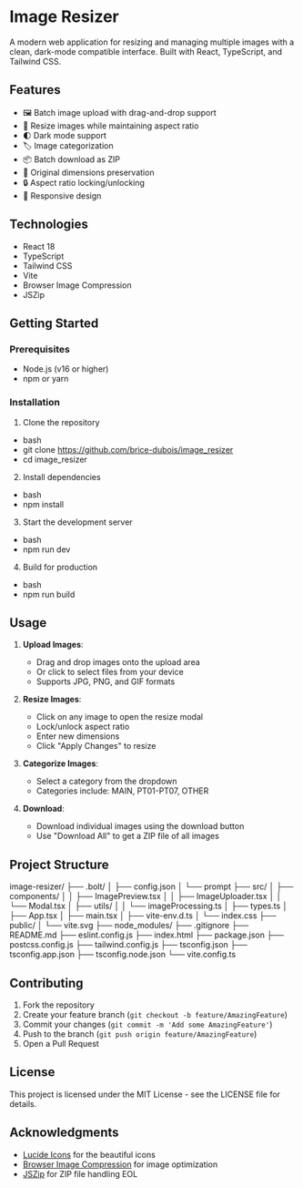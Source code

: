 # Image Resizer

A modern web application for resizing and managing multiple images with a clean, dark-mode compatible interface. Built with React, TypeScript, and Tailwind CSS.

## Features

- 🖼️ Batch image upload with drag-and-drop support
- 📏 Resize images while maintaining aspect ratio
- 🌓 Dark mode support
- 🏷️ Image categorization
- 📦 Batch download as ZIP
- 💾 Original dimensions preservation
- 🔒 Aspect ratio locking/unlocking
- 📱 Responsive design

## Technologies

- React 18
- TypeScript
- Tailwind CSS
- Vite
- Browser Image Compression
- JSZip

## Getting Started

### Prerequisites

- Node.js (v16 or higher)
- npm or yarn

### Installation

1. Clone the repository
- bash
- git clone https://github.com/brice-dubois/image_resizer
- cd image_resizer

2. Install dependencies
- bash
- npm install

3. Start the development server
- bash
- npm run dev

4. Build for production
- bash
- npm run build


## Usage

1. **Upload Images**: 
   - Drag and drop images onto the upload area
   - Or click to select files from your device
   - Supports JPG, PNG, and GIF formats

2. **Resize Images**:
   - Click on any image to open the resize modal
   - Lock/unlock aspect ratio
   - Enter new dimensions
   - Click "Apply Changes" to resize

3. **Categorize Images**:
   - Select a category from the dropdown
   - Categories include: MAIN, PT01-PT07, OTHER

4. **Download**:
   - Download individual images using the download button
   - Use "Download All" to get a ZIP file of all images

## Project Structure

image-resizer/
├── .bolt/
│   ├── config.json
│   └── prompt
├── src/
│   ├── components/
│   │   ├── ImagePreview.tsx
│   │   ├── ImageUploader.tsx
│   │   └── Modal.tsx
│   ├── utils/
│   │   └── imageProcessing.ts
│   ├── types.ts
│   ├── App.tsx
│   ├── main.tsx
│   ├── vite-env.d.ts
│   └── index.css
├── public/
│   └── vite.svg
├── node_modules/
├── .gitignore
├── README.md
├── eslint.config.js
├── index.html
├── package.json
├── postcss.config.js
├── tailwind.config.js
├── tsconfig.json
├── tsconfig.app.json
├── tsconfig.node.json
└── vite.config.ts


## Contributing

1. Fork the repository
2. Create your feature branch (`git checkout -b feature/AmazingFeature`)
3. Commit your changes (`git commit -m 'Add some AmazingFeature'`)
4. Push to the branch (`git push origin feature/AmazingFeature`)
5. Open a Pull Request

## License

This project is licensed under the MIT License - see the LICENSE file for details.

## Acknowledgments

- [Lucide Icons](https://lucide.dev/) for the beautiful icons
- [Browser Image Compression](https://www.npmjs.com/package/browser-image-compression) for image optimization
- [JSZip](https://stuk.github.io/jszip/) for ZIP file handling
EOL